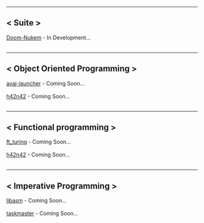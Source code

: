***
## < Suite ><br>
[Doom-Nukem](https://github.com/zico15/doom-nukem) - In Development... <br><br>
***
## < Object Oriented Programming ><br>
[avaj-launcher]() - Coming Soon... <br><br>
[h42n42]() - Coming Soon... <br><br>
***
## < Functional programming ><br>
[ft_turing]() - Coming Soon...<br><br>
[h42n42]() - Coming Soon...<br><br>
***
## < Imperative Programming ><br>
[libasm]() - Coming Soon...<br><br>
[taskmaster]() - Coming Soon...<br><br>
